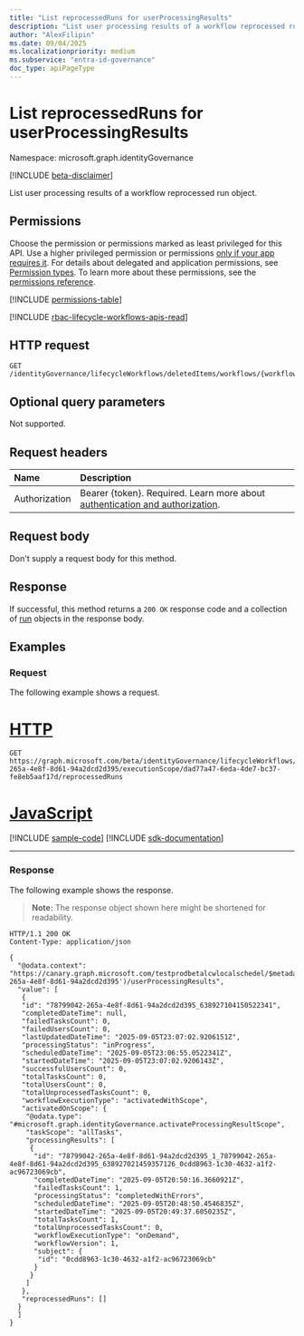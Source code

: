 ```yaml
---
title: "List reprocessedRuns for userProcessingResults"
description: "List user processing results of a workflow reprocessed run."
author: "AlexFilipin"
ms.date: 09/04/2025
ms.localizationpriority: medium
ms.subservice: "entra-id-governance"
doc_type: apiPageType
---
```


# List reprocessedRuns for userProcessingResults

Namespace: microsoft.graph.identityGovernance

[!INCLUDE [beta-disclaimer](../../includes/beta-disclaimer.md)]

List user processing results of a workflow reprocessed run object.

## Permissions

Choose the permission or permissions marked as least privileged for this API. Use a higher privileged permission or permissions [only if your app requires it](/graph/permissions-overview#best-practices-for-using-microsoft-graph-permissions). For details about delegated and application permissions, see [Permission types](/graph/permissions-overview#permission-types). To learn more about these permissions, see the [permissions reference](/graph/permissions-reference).

<!-- {
  "blockType": "permissions",
  "name": "identitygovernance-userprocessingresult-list-reprocessedruns-permissions"
}
-->
[!INCLUDE [permissions-table](../includes/permissions/identitygovernance-userprocessingresult-list-reprocessedruns-permissions.md)]

[!INCLUDE [rbac-lifecycle-workflows-apis-read](../includes/rbac-for-apis/rbac-lifecycle-workflows-apis-read.md)]

## HTTP request

<!-- {
  "blockType": "ignored"
}
-->
``` http
GET /identityGovernance/lifecycleWorkflows/deletedItems/workflows/{workflowId}/executionScope/{userProcessingResultId}/reprocessedRuns
```

## Optional query parameters

Not supported.

## Request headers

|Name|Description|
|:---|:---|
|Authorization|Bearer {token}. Required. Learn more about [authentication and authorization](/graph/auth/auth-concepts).|

## Request body

Don't supply a request body for this method.

## Response

If successful, this method returns a `200 OK` response code and a collection of [run](../resources/identitygovernance-run.md) objects in the response body.

## Examples


### Request

The following example shows a request.
# [HTTP](#tab/http)
<!-- {
  "blockType": "request",
  "name": "list_run_reprocessed_userprocessed"
}
-->
``` http
GET https://graph.microsoft.com/beta/identityGovernance/lifecycleWorkflows/deletedItems/workflows/78799042-265a-4e8f-8d61-94a2dcd2d395/executionScope/dad77a47-6eda-4de7-bc37-fe8eb5aaf17d/reprocessedRuns
```

# [JavaScript](#tab/javascript)
[!INCLUDE [sample-code](../includes/snippets/javascript/list-run-reprocessed-userprocessed-javascript-snippets.md)]
[!INCLUDE [sdk-documentation](../includes/snippets/snippets-sdk-documentation-link.md)]

---

### Response

The following example shows the response.
>**Note:** The response object shown here might be shortened for readability.
<!-- {
  "blockType": "response",
  "truncated": true,
  "@odata.type": "microsoft.graph.identityGovernance.run"
}
-->
``` http
HTTP/1.1 200 OK
Content-Type: application/json

{
  "@odata.context": "https://canary.graph.microsoft.com/testprodbetalcwlocalschedel/$metadata#identityGovernance/lifecycleWorkflows/workflows('78799042-265a-4e8f-8d61-94a2dcd2d395')/userProcessingResults",
  "value": [
   {
   "id": "78799042-265a-4e8f-8d61-94a2dcd2d395_638927104150522341",
   "completedDateTime": null,
   "failedTasksCount": 0,
   "failedUsersCount": 0,
   "lastUpdatedDateTime": "2025-09-05T23:07:02.9206151Z",
   "processingStatus": "inProgress",
   "scheduledDateTime": "2025-09-05T23:06:55.0522341Z",
   "startedDateTime": "2025-09-05T23:07:02.9206143Z",
   "successfulUsersCount": 0,
   "totalTasksCount": 0,
   "totalUsersCount": 0,
   "totalUnprocessedTasksCount": 0,
   "workflowExecutionType": "activatedWithScope",
   "activatedOnScope": {
    "@odata.type": "#microsoft.graph.identityGovernance.activateProcessingResultScope",
    "taskScope": "allTasks",
    "processingResults": [
     {
      "id": "78799042-265a-4e8f-8d61-94a2dcd2d395_1_78799042-265a-4e8f-8d61-94a2dcd2d395_638927021459357126_0cdd8963-1c30-4632-a1f2-ac96723069cb",
      "completedDateTime": "2025-09-05T20:50:16.3660921Z",
      "failedTasksCount": 1,
      "processingStatus": "completedWithErrors",
      "scheduledDateTime": "2025-09-05T20:48:50.4546835Z",
      "startedDateTime": "2025-09-05T20:49:37.6050235Z",
      "totalTasksCount": 1,
      "totalUnprocessedTasksCount": 0,
      "workflowExecutionType": "onDemand",
      "workflowVersion": 1,
      "subject": {
       "id": "0cdd8963-1c30-4632-a1f2-ac96723069cb"
      }
     }
    ]
   },
   "reprocessedRuns": []
  }
  ]
}
```
